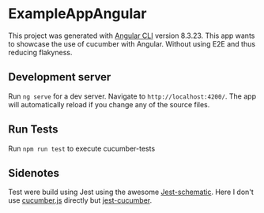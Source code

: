 # ExampleAppAngular

This project was generated with [Angular CLI](https://github.com/angular/angular-cli) version 8.3.23.
This app wants to showcase the use of cucumber with Angular. Without using E2E and thus reducing flakyness.

## Development server

Run `ng serve` for a dev server. Navigate to `http://localhost:4200/`. The app will automatically reload if you change any of the source files.

## Run Tests

Run `npm run test` to execute cucumber-tests

## Sidenotes

Test were build using Jest using the awesome [Jest-schematic](https://github.com/briebug/jest-schematic).
Here I don't use [cucumber.js](https://github.com/cucumber/cucumber-js) directly but [jest-cucumber](https://www.npmjs.com/package/jest-cucumber).

